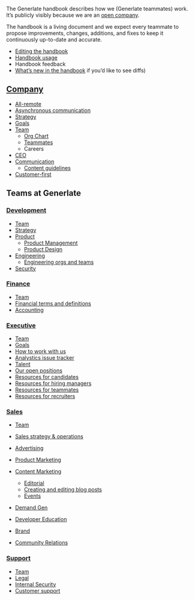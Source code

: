 <!-- check on the removed title-->

The Generlate handbook describes how we (Generlate teammates) work. It’s publicly visibly because we are an [open company](company/index.md#open-company).

The handbook is a living document and we expect every teammate to propose improvements, changes, additions, and fixes to keep it continuously up-to-date and accurate.

-   [Editing the handbook](editing/index.md)
-   [Handbook usage](usage.md)
-   Handbook feedback <!-- check if this should have a link or what-->
-   [What’s new in the handbook](https://github.com/Generlate/generlate-handbook/issues) if you’d like to see diffs)
    <!-- check this link works-->
    <!-- figure out what should go in project root and what goes in the company directory-->

## [Company](company/index.md)

<!-- figure out why some of these are directories and some are files. remove directories if not necessary-->

-   [All-remote](company/remote/index.md)
-   [Asynchronous communication](company/asynchronous-communication.md)
-   [Strategy](company/strategy/index.md)
-   [Goals](company/goals/index.md)
-   [Team](company/team/index.md)
    -   [Org Chart](Org_Chart.md)
    -   [Teammates](company/team/index.md)
    -   Careers
-   [CEO](ceo/index.md)
-   [Communication](communication/index.md)
    -   [Content guidelines](communication/content_guidelines/index.md)
-   [Customer-first](company/customer-first.md)

## Teams at Generlate

### [Development](Development/index.md)

-   [Team]()
-   [Strategy](Development/index.md#Strategy)
-   [Product](Development/index.md#Product)
    -   [Product Management](Development/index.md#Product_Management)
    -   [Product Design](Development/index.md#Product_Design)
-   [Engineering](Development/index.md#Engineering)
    -   [Engineering orgs and teams](Development/index.md#Engineering_orgs_and_teams)
-   [Security](Development/index.md#Security)

### [Finance](Finance/index.md)

-   [Team]()
-   [Financial terms and definitions](Finance/index.md#Financial_terms_and_definitions)
-   [Accounting](Finance/index.md#Accounting)

### [Executive](Executive/index.md)

-   [Team](Executive/index.md#Team)
-   [Goals](Executive/index.md#Goals)
-   [How to work with us](Executive/index.md#How_to_work_with_us)
-   [Analystics issue tracker](Executive/index.md#Analytics_issue_tracker)
-   [Talent](Executive/index.md#Talent)
-   [Our open positions](Executive/index.md#Our_open_positions)
-   [Resources for candidates](Executive/index.md#Resources_for_candidates)
-   [Resources for hiring managers](Executive/index.md#Resources_for_hiring_managers)
-   [Resources for teammates](Executive/index.md#Resources_for_teammates)
-   [Resources for recruiters](Executive/index.md#Resources_for_recruiters)

### [Sales](Sales/index.md)

-   [Team]()
-   [Sales strategy & operations](Sales/index.md#Sales_strategy_&_operations)
-   [Advertising](Sales/index.md#Advertising)

-   [Product Marketing](Sales/index.md#Product_Marketing)
-   [Content Marketing](Sales/index.md#Content_Marketing)
    -   [Editorial](Sales/index.md#Editorial)
    -   [Creating and editing blog posts](Sales/index.md#Creating_and_editing_blog_posts)
    -   [Events](Sales/index.md#Events)
-   [Demand Gen](Sales/index.md#Demand_Gen)
-   [Developer Education](Sales/index.md#Developer_Education)
-   [Brand](Sales/index.md#Brand)
-   [Community Relations](Sales/index.md#Community_Relations)

### [Support](Support/index.md)

-   [Team]()
-   [Legal](Support/index.md#Legal)
-   [Internal Security](Support/index.md#Internal_Security)
-   [Customer support](Support/index.md#Customer_support)
    <!-- TODO: swap departments for generlate's departments -->
    <!-- TODO: add icons -->
